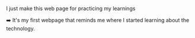 I just make this web page for practicing my learnings

➡️ It's my first webpage that reminds me where I started learning about the technology.
